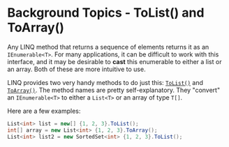 [//]: # (GENERATED FILE -- DO NOT EDIT)
# Background Topics - ToList() and ToArray()

Any LINQ method that returns a sequence of elements returns it as an `IEnumerable<T>`. For many applications, it can be difficult to work with this interface, and it may be desirable to **cast** this enumerable to either a list or an array. Both of these are more intuitive to use.

LINQ provides two very handy methods to do just this: [`ToList()`](https://msdn.microsoft.com/en-us/library/bb342261%28v=vs.110%29.aspx) and [`ToArray()`](https://msdn.microsoft.com/en-us/library/bb298736%28v=vs.110%29.aspx). The method names are pretty self-explanatory. They "convert" an `IEnumerable<T>` to either a `List<T>` or an array of type `T[]`.

Here are a few examples:

```csharp
List<int> list = new[] {1, 2, 3}.ToList();
int[] array = new List<int> {1, 2, 3}.ToArray();
List<int> list2 = new SortedSet<int> {1, 2, 3}.ToList();
```

